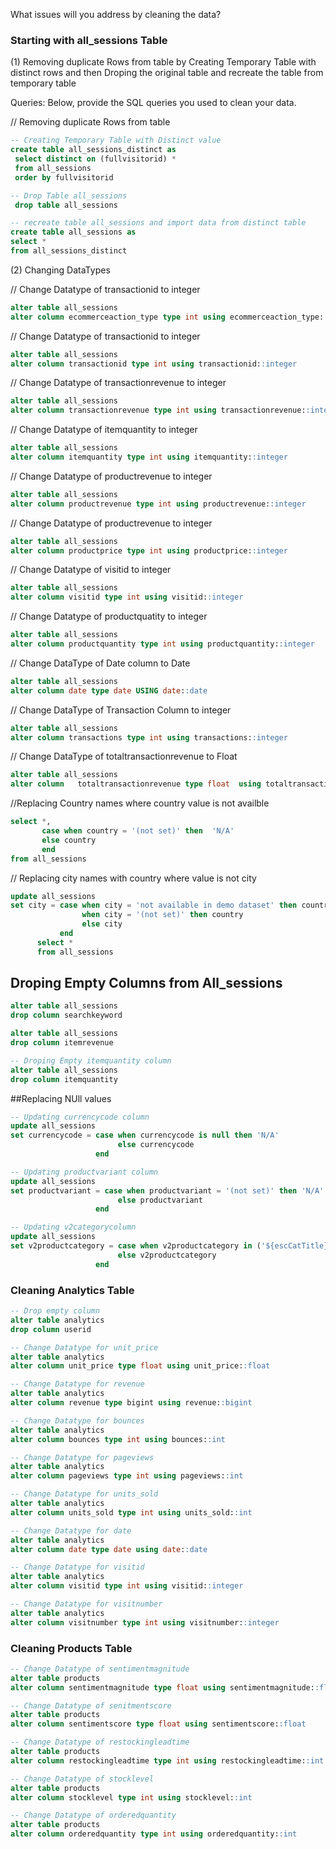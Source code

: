 What issues will you address by cleaning the data?
### Starting with all_sessions Table
(1) Removing duplicate Rows from table by Creating Temporary Table with distinct rows and then Droping the original table and recreate the table from temporary table




Queries:
Below, provide the SQL queries you used to clean your data.

// Removing duplicate Rows from table
```SQL
-- Creating Temporary Table with Distinct value 
create table all_sessions_distinct as 
 select distinct on (fullvisitorid) *
 from all_sessions
 order by fullvisitorid
```

```SQL
-- Drop Table all_sessions
 drop table all_sessions
```
``` SQL
-- recreate table all_sessions and import data from distinct table 
create table all_sessions as 
select *
from all_sessions_distinct
```
(2) Changing DataTypes 

// Change Datatype of transactionid to integer
```SQL
alter table all_sessions
alter column ecommerceaction_type type int using ecommerceaction_type::integer
```

// Change Datatype of transactionid to integer

```SQL
alter table all_sessions
alter column transactionid type int using transactionid::integer
```

// Change Datatype of transactionrevenue to integer
```SQL
alter table all_sessions
alter column transactionrevenue type int using transactionrevenue::integer
```

// Change Datatype of itemquantity to integer
```SQL
alter table all_sessions
alter column itemquantity type int using itemquantity::integer
```

// Change Datatype of productrevenue to integer
```SQL
alter table all_sessions
alter column productrevenue type int using productrevenue::integer
```

// Change Datatype of productrevenue to integer
```SQL
alter table all_sessions
alter column productprice type int using productprice::integer
```

// Change Datatype of visitid to integer
```SQL
alter table all_sessions
alter column visitid type int using visitid::integer
```

// Change Datatype of productquatity to integer
```SQL
alter table all_sessions
alter column productquantity type int using productquantity::integer
```

// Change DataType of Date column to Date 
```SQL
alter table all_sessions
alter column date type date USING date::date
```

// Change DataType of Transaction Column to integer
```SQL
alter table all_sessions
alter column transactions type int using transactions::integer
```

// Change DataType of totaltransactionrevenue to Float
```SQL
alter table all_sessions
alter column   totaltransactionrevenue type float  using totaltransactionrevenue::double precision
``` 
//Replacing Country names where country value is not availble
```SQL
select *,
       case when country = '(not set)' then  'N/A'
	   else country
	   end
from all_sessions
```

// Replacing city names with country where value is not city 
```SQL
update all_sessions
set city = case when city = 'not available in demo dataset' then country
	            when city = '(not set)' then country
		        else city
	       end
	  select *
	  from all_sessions
```

## Droping Empty Columns from All_sessions
```SQL
alter table all_sessions
drop column searchkeyword
```
```SQL
alter table all_sessions
drop column itemrevenue
```
```SQL
-- Droping Empty itemquantity column
alter table all_sessions
drop column itemquantity 
```

##Replacing NUll values 

```SQL
-- Updating currencycode column
update all_sessions
set currencycode = case when currencycode is null then 'N/A'
	                    else currencycode
	               end
```

```SQL
-- Updating productvariant column 
update all_sessions
set productvariant = case when productvariant = '(not set)' then 'N/A'
	                    else productvariant
	               end
```
```SQL
-- Updating v2categorycolumn 
update all_sessions
set v2productcategory = case when v2productcategory in ('${escCatTitle}','(not set)') then 'N/A'
	                    else v2productcategory
	               end
```

### Cleaning Analytics Table
```SQL
-- Drop empty column
alter table analytics
drop column userid
```

```SQL
-- Change Datatype for unit_price 
alter table analytics
alter column unit_price type float using unit_price::float
```

```SQL
-- Change Datatype for revenue 
alter table analytics
alter column revenue type bigint using revenue::bigint
```

```SQL
-- Change Datatype for bounces
alter table analytics
alter column bounces type int using bounces::int
```
```SQL
-- Change Datatype for pageviews
alter table analytics
alter column pageviews type int using pageviews::int
```
```SQL
-- Change Datatype for units_sold
alter table analytics
alter column units_sold type int using units_sold::int
```
```SQL
-- Change Datatype for date 
alter table analytics
alter column date type date using date::date
```
```SQL
-- Change Datatype for visitid
alter table analytics
alter column visitid type int using visitid::integer
```
```SQL
-- Change Datatype for visitnumber 
alter table analytics
alter column visitnumber type int using visitnumber::integer
```

### Cleaning Products Table

```SQL
-- Change Datatype of sentimentmagnitude
alter table products
alter column sentimentmagnitude type float using sentimentmagnitude::float
```
```SQL
-- Change Datatype of senitmentscore
alter table products
alter column sentimentscore type float using sentimentscore::float
```
```SQL
-- Change Datatype of restockingleadtime 
alter table products
alter column restockingleadtime type int using restockingleadtime::int
```
```SQL
-- Change Datatype of stocklevel
alter table products
alter column stocklevel type int using stocklevel::int
```
```SQL
-- Change Datatype of orderedquantity 
alter table products
alter column orderedquantity type int using orderedquantity::int
```
